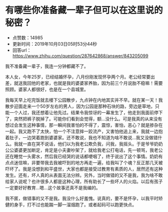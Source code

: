 # 有哪些你准备藏一辈子但可以在这里说的秘密？
- 点赞数：14985
- 更新时间：2019年10月03日05时53分44秒
- 回答url：https://www.zhihu.com/question/287642868/answer/843205099
<body>
 <p data-pid="lJXCUhn-">我不准备藏一辈子，我连一分钟都藏不了。</p>
 <p data-pid="D_dCb8XR">本人女，今年25岁，已经结婚怀孕，八月份刚发现怀孕两个月。老公经常要出差，就送我回他的老家，也就是我的婆婆家养胎，因为前三个月说胎不稳嘛！需要照顾。婆家人都很好，也是在一个县城里。</p>
 <p data-pid="twSFzD_9">我每天早上吃完饭就去楼下公园散步，九点钟在内地其实并不早。就在某一天！我散步迎面走来一个50岁左右的男人，因为公园是那种石块的路，旁边是草地，只能一个人过，我还想着让他先过。结果令我惊讶的一幕发生了，他走到我面前停下了，突然把裤子脱掉了。可能你们看到会觉得，额…没什么。可是我真的从来没有想过会发生这种事情，那一瞬间我害怕的不得了，震惊，害怕，恶心？就是掺杂在一起。我又跑不了太快，怕一个不注意摔一跤流产，又害怕他追上来，我就一边抱着肚子，一边哭着跑到婆婆家。还不敢说，我也不知道为啥不敢说…我又没做错什么。我就一直在哭不说话，他们以为我老公欺负我，问我，我摇头。于是爷爷奶奶公公婆婆更加断定，肯定是小夫妻吵架了，就给我老公打电话，先一顿骂，我老公还在睡觉一头雾水，然后我已经哭的说话都哽咽了，终于说出了这个事情。奶奶有点点迷信嘛，非要带我去我被吓到的地方再走一遍，给我叫了个魂？反正那几天被吓坏了。我是没想到和平盛世，大家也都是接受过教育有素质的人，居然还有这种发生。还有，坏人真的从表面无法分辨。另外，当时做错的又不是我，我为啥不敢给家人说呢？也许很多人都是这种心理，所有助长了一些坏人的火焰。以后有孩子一定要好好教育…嗯…这个故事还真不是我编的。</p>
 <p data-pid="_-MGoyYC">我不匿，做错事的又不是我。我没什么好羞愧。说真的，要不是怀孕，以我平时矫健的身手，打不过也能踹一脚一溜烟跑了。或者起码可以跑更快点。</p>
</body>